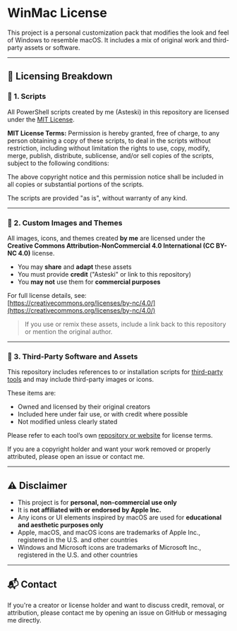 # WinMac License

This project is a personal customization pack that modifies the look and feel of Windows to resemble macOS. It includes a mix of original work and third-party assets or software.

---

## 📜 Licensing Breakdown

### 🔹 1. Scripts
All PowerShell scripts created by me (Asteski) in this repository are licensed under the [MIT License](https://opensource.org/licenses/MIT).

**MIT License Terms:**
Permission is hereby granted, free of charge, to any person obtaining a copy of these scripts, to deal in the scripts without restriction, including without limitation the rights to use, copy, modify, merge, publish, distribute, sublicense, and/or sell copies of the scripts, subject to the following conditions:

The above copyright notice and this permission notice shall be included in all copies or substantial portions of the scripts.

The scripts are provided "as is", without warranty of any kind.

---

### 🔹 2. Custom Images and Themes
All images, icons, and themes created **by me** are licensed under the **Creative Commons Attribution-NonCommercial 4.0 International (CC BY-NC 4.0)** license.

- You may **share** and **adapt** these assets
- You must provide **credit** ("Asteski" or link to this repository)
- You **may not** use them for **commercial purposes**

For full license details, see:  
[https://creativecommons.org/licenses/by-nc/4.0/](https://creativecommons.org/licenses/by-nc/4.0/)

> If you use or remix these assets, include a link back to this repository or mention the original author.

---

### 🔹 3. Third-Party Software and Assets
This repository includes references to or installation scripts for [third-party tools](https://github.com/Asteski/WinMac?tab=readme-ov-file#credits) and may include third-party images or icons.

These items are:
- Owned and licensed by their original creators
- Included here under fair use, or with credit where possible
- Not modified unless clearly stated

Please refer to each tool’s own [repository or website](https://github.com/Asteski/WinMac?tab=readme-ov-file#credits) for license terms.

If you are a copyright holder and want your work removed or properly attributed, please open an issue or contact me.

---

## ⚠️ Disclaimer

- This project is for **personal, non-commercial use only**
- It is **not affiliated with or endorsed by Apple Inc.**
- Any icons or UI elements inspired by macOS are used for **educational and aesthetic purposes only**
- Apple, macOS, and macOS icons are trademarks of Apple Inc., registered in the U.S. and other countries
- Windows and Microsoft icons are trademarks of Microsoft Inc., registered in the U.S. and other countries

---

## 📬 Contact

If you're a creator or license holder and want to discuss credit, removal, or attribution, please contact me by opening an issue on GitHub or messaging me directly.
